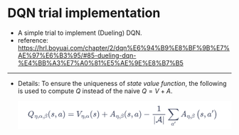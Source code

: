# DQN trial implementation

- A simple trial to implement (Dueling) DQN.
- reference: https://hrl.boyuai.com/chapter/2/dqn%E6%94%B9%E8%BF%9B%E7%AE%97%E6%B3%95/#85-dueling-dqn-%E4%BB%A3%E7%A0%81%E5%AE%9E%E8%B7%B5

---

- Details: To ensure the uniqueness of _state value function_, the following is used to compute $Q$ instead of the naive $Q=V+A$.

  ![eq](https://github.com/Da1sypetals/DQN-trial/blob/master/assets/image.png)
